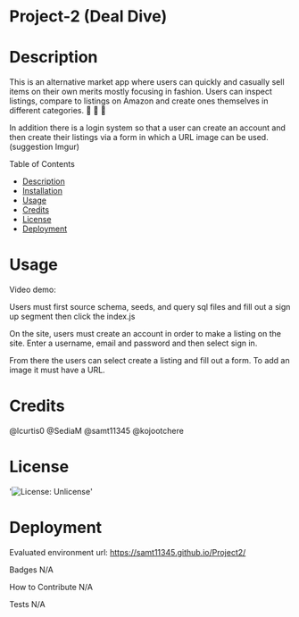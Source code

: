 # Project-2 (Deal Dive)

# Description

This is an alternative market app where users can quickly and casually sell items on their own merits mostly focusing in fashion. Users can inspect listings, compare to listings on Amazon and create ones themselves in different categories. 🧥 👖 🥾

In addition there is a login system so that a user can create an account and then create their listings via a form in which a URL image can be used. (suggestion Imgur)

Table of Contents
- [Description](#Decription)
- [Installation](#Installation)
- [Usage](#Usage)
- [Credits](#Credits)
- [License](#License)
- [Deployment](#Deployment)

# Usage

Video demo: 

Users must first source schema, seeds, and query sql files and fill out a sign up segment then click the index.js

On the site, users must create an account in order to make a listing on the site. Enter a username, email and password and then select sign in. 

From there the users can select create a listing and fill out a form. To add an image it must have a URL.

# Credits

@lcurtis0 @SediaM @samt11345 @kojootchere 

# License

'![License: Unlicense](https://img.shields.io/badge/license-Unlicense-blue.svg)'

# Deployment
Evaluated environment url: https://samt11345.github.io/Project2/

Badges
N/A

How to Contribute
N/A

Tests
N/A
